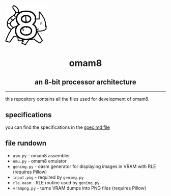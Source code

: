 <img align="center" src="logo.png"/>
<h1 align="center">omam8</h1>
<h2 align="center">an 8-bit processor architecture</h2>

---

this repository contains all the files used for development of omam8.

## specifications
you can find the specifications in the [spec.md file](spec.md)

## file rundown
- `asm.py` - omam8 assembler
- `emu.py` - omam8 emulator
- `genimg.py` - oasm generator for displaying images in VRAM with RLE (requires Pillow)
- `input.png` - required by `genimg.py`
- `rle.oasm` - RLE routine used by `genimg.py`
- `vrampng.py` - turns VRAM dumps into PNG files (requires Pillow)
